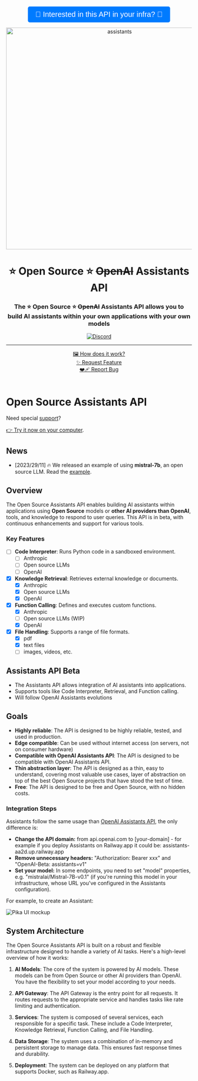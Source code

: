 <p align="center">
  <a href="https://cal.com/louis030195/assistants">
    <button style="font-size:20px; color:white; background-color:#007BFF; border:none; padding:10px 20px; border-radius:5px; cursor:pointer;">
      🚀 Interested in this API in your infra? 🚀
    </button>
  </a>
</p>

<p align="center">
<img width="600" alt="assistants" src="https://github.com/stellar-amenities/assistants/assets/25003283/08d69b68-10a3-4ef5-9f99-bd3bc9bbb568">
  <h1 align="center">⭐️ Open Source ⭐️ <s>OpenAI</s> Assistants API</h1>

  <h3 align="center">The ⭐️ Open Source ⭐️ <s>OpenAI</s> Assistants API allows you to build AI assistants within your own applications with your own models</h3>

  <p align="center">
    <div align="center">
      <a href="https://discord.gg/XMetBW3zCG"><img alt="Discord" src="https://img.shields.io/discord/1066022656845025310?color=black&style=for-the-badge"></a>
      <hr />
      <a href="https://link.excalidraw.com/readonly/YSE7DNzB2LmEPfVdCqq3">🖼️ How does it work?</a>
      <br />
      <a href="https://github.com/stellar-amenities/assistants/issues/new?assignees=&labels=enhancement">✨ Request Feature</a>
      <br />
      <a href="https://github.com/stellar-amenities/assistants/issues/new?assignees=&labels=bug">❤️‍🩹 Report Bug</a>
    </div>
    <br />
  </p>
</p>


# Open Source Assistants API

Need special [support](https://cal.com/louis030195/assistants)?

[👉 Try it now on your computer](./examples/hello-world-anthropic-curl/README.md).

## News

- [2023/29/11] 🔥 We released an example of using **mistral-7b**, an open source LLM. Read the [example](./examples/hello-world-mistral-curl/README.md).

## Overview
The Open Source Assistants API enables building AI assistants within applications using **Open Source** models or **other AI providers than OpenAI**, tools, and knowledge to respond to user queries. This API is in beta, with continuous enhancements and support for various tools.

### Key Features
- [ ] **Code Interpreter**: Runs Python code in a sandboxed environment.
  - [ ] Anthropic
  - [ ] Open source LLMs
  - [ ] OpenAI
- [x] **Knowledge Retrieval**: Retrieves external knowledge or documents.
  - [x] Anthropic
  - [x] Open source LLMs
  - [x] OpenAI
- [x] **Function Calling**: Defines and executes custom functions.
  - [x] Anthropic
  - [ ] Open source LLMs (WIP)
  - [x] OpenAI
- [x] **File Handling**: Supports a range of file formats.
  - [x] pdf
  - [x] text files
  - [ ] images, videos, etc.

## Assistants API Beta
- The Assistants API allows integration of AI assistants into applications.
- Supports tools like Code Interpreter, Retrieval, and Function calling.
- Will follow OpenAI Assistants evolutions

## Goals 
- **Highly reliable**: The API is designed to be highly reliable, tested, and used in production.
- **Edge compatible**: Can be used without internet access (on servers, not on consumer hardware)
- **Compatible with OpenAI Assistants API**: The API is designed to be compatible with OpenAI Assistants API.
- **Thin abstraction layer**: The API is designed as a thin, easy to understand, covering most valuable use cases, layer of abstraction on top of the best Open Source projects that have stood the test of time.
- **Free**: The API is designed to be free and Open Source, with no hidden costs.

### Integration Steps

Assistants follow the same usage than [OpenAI Assistants API](https://platform.openai.com/docs/assistants/overview), the only difference is:

- **Change the API domain:** from api.openai.com to [your-domain] - for example if you deploy Assistants on Railway.app it could be: assistants-aa2d.up.railway.app
- **Remove unnecessary headers:** "Authorization: Bearer xxx" and "OpenAI-Beta: assistants=v1"
- **Set your model:** In some endpoints, you need to set "model" properties, e.g. "mistralai/Mistral-7B-v0.1" (if you're running this model in your infrastructure, whose URL you've configured in the Assistants configuration).

For example, to create an Assistant: 

![Pika UI mockup](https://github.com/stellar-amenities/assistants/assets/25003283/08d69b68-10a3-4ef5-9f99-bd3bc9bbb568)

## System Architecture

The Open Source Assistants API is built on a robust and flexible infrastructure designed to handle a variety of AI tasks. Here's a high-level overview of how it works:

1. **AI Models**: The core of the system is powered by AI models. These models can be from Open Source or other AI providers than OpenAI. You have the flexibility to set your model according to your needs.

2. **API Gateway**: The API Gateway is the entry point for all requests. It routes requests to the appropriate service and handles tasks like rate limiting and authentication.

3. **Services**: The system is composed of several services, each responsible for a specific task. These include a Code Interpreter, Knowledge Retrieval, Function Calling, and File Handling.

4. **Data Storage**: The system uses a combination of in-memory and persistent storage to manage data. This ensures fast response times and durability.

5. **Deployment**: The system can be deployed on any platform that supports Docker, such as Railway.app.
